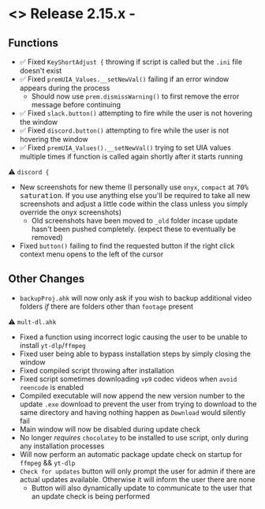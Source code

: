 # <> Release 2.15.x - 

## Functions
- ✅ Fixed `KeyShortAdjust {` throwing if script is called but the `.ini` file doesn't exist
- ✅ Fixed `premUIA_Values.__setNewVal()` failing if an error window appears during the process
    - Should now use `prem.dismissWarning()` to first remove the error message before continuing
- ✅ Fixed `slack.button()` attempting to fire while the user is not hovering the window
- ✅ Fixed `discord.button()` attempting to fire while the user is not hovering the window
- ✅ Fixed `premUIA_Values().__setNewVal()` trying to set UIA values multiple times if function is called again shortly after it starts running

⚠️ `discord {`
- New screenshots for new theme (I personally use `onyx`, `compact` at <kbd>70% saturation</kbd>. If you use anything else you'll be required to take all new screenshots and adjust a little code within the class unless you simply override the onyx screenshots)
    - Old screenshots have been moved to `_old` folder incase update hasn't been pushed completely. (expect these to eventually be removed)
- Fixed `button()` failing to find the requested button if the right click context menu opens to the left of the cursor

## Other Changes
- `backupProj.ahk` will now only ask if you wish to backup additional video folders *if* there are folders other than `footage` present

⚠️ `mult-dl.ahk`
- Fixed a function using incorrect logic causing the user to be unable to install `yt-dlp`/`ffmpeg`
- Fixed user being able to bypass installation steps by simply closing the window
- Fixed compiled script throwing after installation
- Fixed script sometimes downloading `vp9` codec videos when `avoid reencode` is enabled
- Compiled executable will now append the new version number to the update `.exe` download to prevent the user from trying to download to the same directory and having nothing happen as `Download` would silently fail
- Main window will now be disabled during update check
- No longer *requires* `chocolatey` to be installed to use script, only during any installation processes
- Will now perform an automatic package update check on startup for `ffmpeg` && `yt-dlp`
- `Check for updates` button will only prompt the user for admin if there are actual updates available. Otherwise it will inform the user there are none
    - Button will also dynamically update to communicate to the user that an update check is being performed